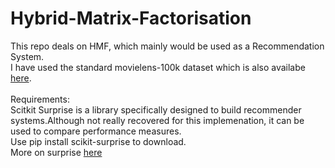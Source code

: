 # Hybrid-Matrix-Factorisation
This repo deals on HMF, which mainly would be used as a Recommendation System. <br>I have used the standard movielens-100k dataset which is also availabe [here](https://www.kaggle.com/prajitdatta/movielens-100k-dataset).
<br>
<br>
Requirements:
<br>
Scitkit Surprise is a library specifically designed to build recommender systems.Although not really recovered for this implemenation, it can be used to compare performance measures.
<br>
Use pip install scikit-surprise to download.
<br>
More on surprise [here](http://surpriselib.com/)
